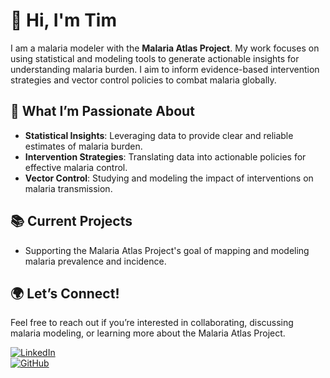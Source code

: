 # 👋 Hi, I'm Tim 

I am a malaria modeler with the **Malaria Atlas Project**. My work focuses on using statistical and modeling tools to generate actionable insights for understanding malaria burden. I aim to inform evidence-based intervention strategies and vector control policies to combat malaria globally.  

## 🌟 What I’m Passionate About  
- **Statistical Insights**: Leveraging data to provide clear and reliable estimates of malaria burden.  
- **Intervention Strategies**: Translating data into actionable policies for effective malaria control.  
- **Vector Control**: Studying and modeling the impact of interventions on malaria transmission.  

## 📚 Current Projects  
- Supporting the Malaria Atlas Project's goal of mapping and modeling malaria prevalence and incidence.  

## 🌍 Let’s Connect!  
Feel free to reach out if you’re interested in collaborating, discussing malaria modeling, or learning more about the Malaria Atlas Project.  

[![LinkedIn](https://img.shields.io/badge/-LinkedIn-blue?style=flat-square&logo=LinkedIn&logoColor=white)](https://www.linkedin.com)  
[![GitHub](https://img.shields.io/badge/-GitHub-black?style=flat-square&logo=GitHub&logoColor=white)](https://github.com)  
